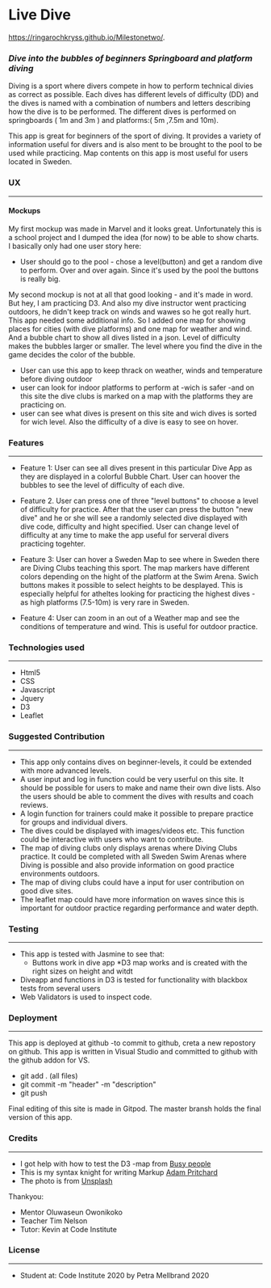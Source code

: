 # Live Dive

https://ringarochkryss.github.io/Milestonetwo/.

### *Dive into the bubbles of beginners Springboard and platform diving* 

Diving is a sport where divers compete in how to perform technical divies as correct as possible. Each dives has different levels of difficulty (DD) and the dives is named with a combination of numbers and letters describing how the dive is to be performed. The different dives is performed on springboards ( 1m and 3m ) and platforms:( 5m ,7.5m and 10m). 

This app is great for beginners of the sport of diving. It provides a variety of information useful for divers and is also ment to be brought to the pool to be used while practicing. Map contents on this app is most useful for users located in Sweden.  

### UX
---
#### Mockups 
My first mockup was made in Marvel and it looks great. Unfortunately this is a school project and  I dumped the idea (for now) to be able to show charts. 
I basically only had one user story here:

* User should go to the pool - chose a level(button) and get a random dive to perform. Over and over again. Since it's used by the pool the buttons is really big.

My second mockup is not at all that good looking - and it's made in word. But hey, I am practicing D3. And also my dive instructor went practicing outdoors, he didn't keep track on winds
and wawes so he got really hurt. This app needed some additional info.  So I added one map for showing places for cities (with dive platforms) and one map for weather and wind. 
And a bubble chart to show all dives listed in a json. Level of difficulty makes the bubbles larger or smaller. The level where you find the dive in the game decides the color of the bubble. 

* User can use this app to keep thrack on weather, winds and temperature before diving outdoor
* user can look for indoor platforms to perform at -wich is safer -and on this site the dive clubs is marked on a map with the platforms they are practicing on. 
* user can see what dives is present on this site and wich dives is sorted for wich level. Also the difficulty of a dive is easy to see on hover.




### Features
---

* Feature 1: User can see all dives present in this particular Dive App as they are displayed in a colorful Bubble Chart. User can hoover the bubbles to see the level of difficulty of each dive. 

* Feature 2. User can press one of three "level buttons" to choose a level of difficulty for practice. After that the user can press the button "new dive" and he or she will see a randomly selected dive displayed with dive code, difficulty and hight specified. User can change level of difficulty at any time to make the app useful for serveral divers practicing togehter. 

* Feature 3: User can hover a Sweden Map to see where in Sweden there are Diving Clubs teaching this sport. The map markers have different colors depending on the hight of the platform at the Swim Arena. Swich buttons makes it possible to select heights to be desplayed. This is especially helpful for atheltes looking for practicing the highest dives -as high platforms (7.5-10m) is very rare in Sweden.

* Feature 4: User can zoom in an out of a Weather map and see the conditions of temperature and wind. This is useful for outdoor practice. 


### Technologies used
---
* Html5
* CSS
* Javascript
* Jquery
* D3
* Leaflet

### Suggested Contribution
---
* This app only contains dives on beginner-levels, it could be extended with more advanced levels.
* A user input and log in function could be very userful on this site. It should be possible for users to make and name their own dive lists. Also the users should be able to comment the dives with results and coach reviews. 
* A login function for trainers could make it possible to prepare practice for groups and individual divers. 
* The dives could be displayed with images/videos etc. This function could be interactive with users who want to contribute.
* The map of diving clubs only displays arenas where Diving Clubs practice. It could be completed with all Sweden Swim Arenas where Diving is possible and also provide information on good practice environments outdoors.
* The map of diving clubs could have a input for user contribution on good dive sites.
* The leaflet map could have more information on waves since this is important for outdoor practice regarding performance and water depth.

### Testing
---
* This app is tested with Jasmine to see that: 
  * Buttons work in dive app
  *D3 map works and is created with the right sizes on height and witdt
 * Diveapp and functions in D3 is tested for functionality with blackbox tests from several users
 * Web Validators is used to inspect code.
  

### Deployment
---
This app is deployed at github -to commit to github, creta a new repostory on github.
This app is written in Visual Studio and committed to github with the github addon for VS.

* git add . (all files)
* git commit -m "header" -m "description"
* git push

Final editing of this site is made in Gitpod. The master bransh holds the final version of this app. 

### Credits
---
* I got help with how to test the D3 -map from [Busy people](https://busypeoples.github.io/post/testing-d3-with-jasmine/)
* This is my syntax knight for writing Markup [Adam Pritchard ](https://github.com/adam-p/markdown-here/wiki/Markdown-Cheatsheet)
* The photo is from [Unsplash](https://unsplash.com/)


Thankyou:
* Mentor  Oluwaseun Owonikoko
* Teacher Tim Nelson
* Tutor: Kevin at Code Institute

### License
---
* Student at:
Code Institute 2020
by Petra Mellbrand 2020








